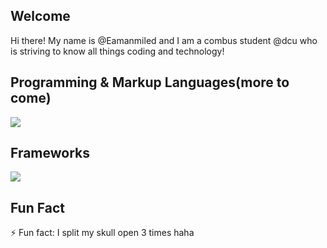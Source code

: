 ## Welcome

Hi there! My name is @Eamanmiled and I am a combus student @dcu who is striving to know all things coding and technology!

## Programming & Markup Languages(more to come)

<p align="left">
  <a href="https://skillicons.dev">
    <img src="https://skillicons.dev/icons?i=bash,c,css,html,java,js,mysql,py" />
  </a>
</p>

## Frameworks

<p align="left">
  <a href="https://skillicons.dev">
    <img src="https://skillicons.dev/icons?i=bootstrap,react,django" />
  </a>
</p>

## Fun Fact

⚡ Fun fact: I split my skull open 3 times haha

<!---
Eamanmiled/Eamanmiled is a ✨ special ✨ repository because its `README.md` (this file) appears on your GitHub profile.
You can click the Preview link to take a look at your changes.
--->

